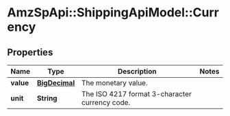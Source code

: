 # AmzSpApi::ShippingApiModel::Currency

## Properties
Name | Type | Description | Notes
------------ | ------------- | ------------- | -------------
**value** | [**BigDecimal**](BigDecimal.md) | The monetary value. | 
**unit** | **String** | The ISO 4217 format 3-character currency code. | 

